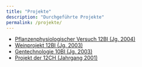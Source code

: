 ```yaml
---
title: "Projekte"
description: "Durchgeführte Projekte"
permalink: /projekte/
---
```


- [Pflanzenphysiologischer Versuch 12BI (Jg. 2004)](/projekte/pflanzenphysiologischer_versuch-12bi-jg_2004/)
- [Weinprojekt 12BI (Jg. 2003)](/projekte/weinprojekt-12bi-jg_2003/)
- [Gentechnologie 10BI (Jg. 2003)](/projekte/gentechnologie-10bi-jg_2003/)
- [Projekt der 12CH (Jahrgang 2001)](/projekte/projekt_der_12ch-jahrgang_2001/)
